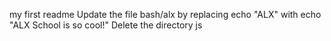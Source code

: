 my first readme
Update the file bash/alx by replacing echo "ALX" with echo "ALX School is so cool!"
Delete the directory js
